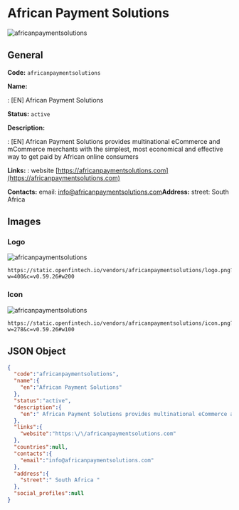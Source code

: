 
# African Payment Solutions 
![africanpaymentsolutions](https://static.openfintech.io/vendors/africanpaymentsolutions/logo.png?w=400&c=v0.59.26#w200)  

## General 
 
**Code:** `africanpaymentsolutions` 
 
**Name:** 
 
:	[EN] African Payment Solutions 
 
**Status:** `active` 
 
**Description:** 
 
: [EN]  African Payment Solutions provides multinational eCommerce and mCommerce merchants with the simplest, most economical and effective way to get paid by African online consumers  
 
**Links:** 
: website [https://africanpaymentsolutions.com](https://africanpaymentsolutions.com) 
 
**Contacts:** 
email: info@africanpaymentsolutions.com**Address:** 
street:  South Africa  

## Images 

### Logo 
 
![africanpaymentsolutions](https://static.openfintech.io/vendors/africanpaymentsolutions/logo.png?w=400&c=v0.59.26#w200)  

```
https://static.openfintech.io/vendors/africanpaymentsolutions/logo.png?w=400&c=v0.59.26#w200
```  

### Icon 
 
![africanpaymentsolutions](https://static.openfintech.io/vendors/africanpaymentsolutions/icon.png?w=278&c=v0.59.26#w100)  

```
https://static.openfintech.io/vendors/africanpaymentsolutions/icon.png?w=278&c=v0.59.26#w100
```  

## JSON Object 

```json
{
  "code":"africanpaymentsolutions",
  "name":{
    "en":"African Payment Solutions"
  },
  "status":"active",
  "description":{
    "en":" African Payment Solutions provides multinational eCommerce and mCommerce merchants with the simplest, most economical and effective way to get paid by African online consumers "
  },
  "links":{
    "website":"https:\/\/africanpaymentsolutions.com"
  },
  "countries":null,
  "contacts":{
    "email":"info@africanpaymentsolutions.com"
  },
  "address":{
    "street":" South Africa "
  },
  "social_profiles":null
}
```  
